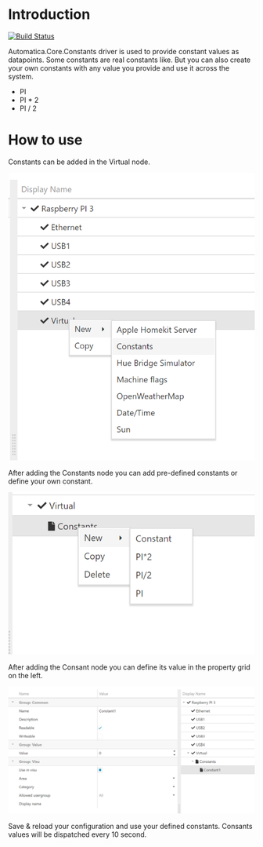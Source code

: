 # Introduction 

[![Build Status](https://automatica-core.visualstudio.com/automatica/_apis/build/status/Plugins/Drivers/P3.Driver.Constants?branchName=develop)](https://automatica-core.visualstudio.com/automatica/_build/latest?definitionId=22&branchName=develop)

Automatica.Core.Constants driver is used to provide constant values as datapoints. Some constants are real constants like. But you can also create your own constants with any value you provide and use it across the system.

* PI
* PI * 2
* PI / 2
 

 # How to use
 Constants can be added in the Virtual node.

 ![Constants1](https://github.com/automatica-core/automatica.driver.constants/blob/master/images/Screenshot_1.png?raw=true)

 After adding the Constants node you can add pre-defined constants or define your own constant.

 ![Constants2](https://github.com/automatica-core/automatica.driver.constants/blob/master/images/Screenshot_2.png?raw=true)

 After adding the Consant node you can define its value in the property grid on the left.

 ![Constants3](https://github.com/automatica-core/automatica.driver.constants/blob/master/images/Screenshot_3.png?raw=true)


Save & reload your configuration and use your defined constants. Consants values will be dispatched every 10 second.